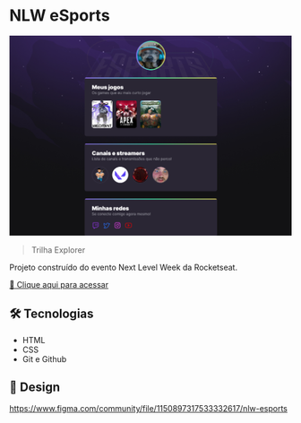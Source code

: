 # NLW eSports

![preview](./.github/preview.png)

> Trilha Explorer

Projeto construído do evento Next Level Week da Rocketseat.

[🔗 Clique aqui para acessar](https://leanddo.github.io/nlw-esports-explorer/)


## 🛠 Tecnologias

- HTML
- CSS
- Git e Github

## 💛 Design

https://www.figma.com/community/file/1150897317533332617/nlw-esports